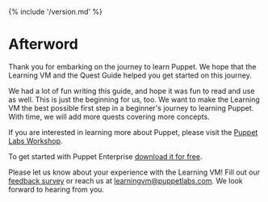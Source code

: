 {% include '/version.md' %}

# Afterword

Thank you for embarking on the journey to learn Puppet. We hope that the
Learning VM and the Quest Guide helped you get started on this journey. 

We had a lot of fun writing this guide, and hope it was fun to read and use as
well. This is just the beginning for us, too. We want to make the Learning VM the
best possible first step in a beginner's journey to learning Puppet. With time,
we will add more quests covering more concepts. 

If you are interested in learning more about Puppet, please visit the [Puppet
Labs Workshop](https://puppetlabs.com/learn).

To get started with Puppet Enterprise [download it for
free](http://info.puppetlabs.com/download-pe.html).

Please let us know about your experience with the Learning VM! Fill out our
[feedback survey](http://puppetlabs.Learning-VM-Feedback.sgizmo.com/s3/) or
reach us at [learningvm@puppetlabs.com](mailto:learningvm@puppetlabs.com). We
look forward to hearing from you.

